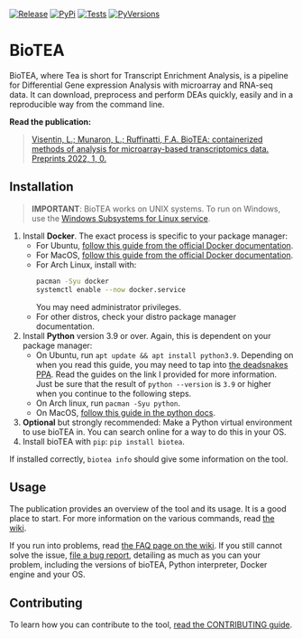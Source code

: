 [![Release](https://img.shields.io/github/v/release/CMA-Lab/bioTEA?style=flat-square)](https://github.com/CMA-Lab/bioTEA/releases)
[![PyPi](https://img.shields.io/pypi/v/biotea?style=flat-square)](https://pypi.org/project/bioTEA/)
[![Tests](https://img.shields.io/github/workflow/status/CMA-Lab/bioTEA/Tests?label=Tests&style=flat-square)](https://github.com/CMA-Lab/bioTEA/blob/main/CONTRIBUTING.md)
[![PyVersions](https://img.shields.io/pypi/pyversions/biotea?style=flat-square)](https://www.python.org/)

# BioTEA
BioTEA, where Tea is short for Transcript Enrichment Analysis, is a pipeline for Differential Gene expression Analysis with microarray and RNA-seq data.
It can download, preprocess and perform DEAs quickly, easily and in a reproducible way from the command line.

**Read the publication:**
> [Visentin, L.; Munaron, L.; Ruffinatti, F.A. BioTEA: containerized methods of analysis for microarray-based transcriptomics data. Preprints 2022, 1, 0.](https://doi.org/10.1101/2022.05.26.493502)

## Installation

> **IMPORTANT**: BioTEA works on UNIX systems. To run on Windows, use the [Windows Subsystems for Linux service](https://docs.microsoft.com/en-us/windows/wsl/install).

1. Install **Docker**. The exact process is specific to your package manager:
   - For Ubuntu, [follow this guide from the official Docker documentation](https://docs.docker.com/engine/install/ubuntu/).
   - For MacOS, [follow this guide from the official Docker documentation](https://docs.docker.com/desktop/mac/install/).
   - For Arch Linux, install with:
     ```zsh
     pacman -Syu docker
     systemctl enable --now docker.service
     ```
     You may need administrator privileges.
   - For other distros, check your distro package manager documentation.
2. Install **Python** version 3.9 or over. Again, this is dependent on your package manager:
   - On Ubuntu, run `apt update && apt install python3.9`. Depending on when you read this guide, you may need to tap into [the deadsnakes PPA](https://launchpad.net/~deadsnakes/+archive/ubuntu/ppa). Read the guides on the link I provided for more information. Just be sure that the result of `python --version` is `3.9` or higher when you continue to the following steps.
   - On Arch linux, run `pacman -Syu python`.
   - On MacOS, [follow this guide in the python docs](https://docs.python-guide.org/starting/install3/osx/).
3. **Optional** but strongly recommended: Make a Python virtual environment to use bioTEA in. You can search online for a way to do this in your OS.
4. Install bioTEA with `pip`: `pip install biotea`.

If installed correctly, `biotea info` should give some information on the tool.

## Usage
The publication provides an overview of the tool and its usage. It is a good place to start. For more information on the various commands, read [the wiki](https://github.com/CMA-Lab/bioTEA/wiki).

If you run into problems, read [the FAQ page on the wiki](https://github.com/CMA-Lab/bioTEA/wiki/Frequently-Asked-Questions). If you still cannot solve the issue, [file a bug report](https://github.com/CMA-Lab/bioTEA/issues/new?assignees=&labels=bug&template=bug_report.md&title=%5BBUG%5D+), detailing as much as you can your problem, including the versions of bioTEA, Python interpreter, Docker engine and your OS.

## Contributing
To learn how you can contribute to the tool, [read the CONTRIBUTING guide](https://github.com/CMA-Lab/bioTEA/blob/main/CONTRIBUTING.md).
